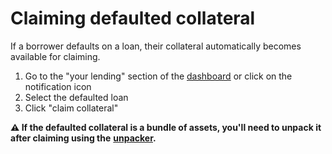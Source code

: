 # Claiming defaulted collateral

If a borrower defaults on a loan, their collateral automatically becomes available for claiming.&#x20;

1. Go to the "your lending" section of the [dashboard](https://app.pwn.xyz/#/dashboard/) or click on the notification icon
2. Select the defaulted loan
3. Click "claim collateral"

**⚠️ If the defaulted collateral is a bundle of assets, you'll need to unpack it after claiming using the** [**unpacker**](https://app.pwn.xyz/#/token-bundler/unpack-bundle/choose-bundle)**.**  &#x20;
